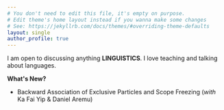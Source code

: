 ```yaml
---
# You don't need to edit this file, it's empty on purpose.
# Edit theme's home layout instead if you wanna make some changes
# See: https://jekyllrb.com/docs/themes/#overriding-theme-defaults
layout: single
author_profile: true
---
```


I am open to discussing anything **LINGUISTICS**. I love teaching and talking about languages.

**What's New?**
- Backward Association of Exclusive Particles and Scope Freezing (*with* Ka Fai Yip & Daniel Aremu)


